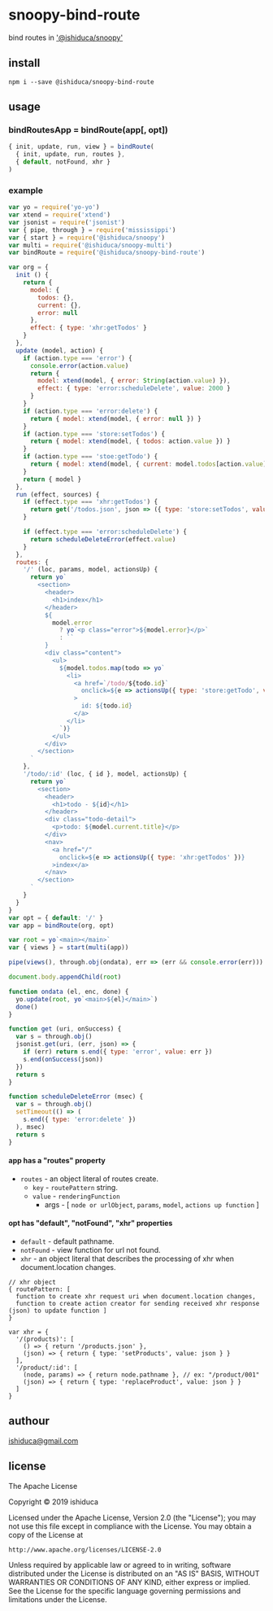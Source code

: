# snoopy-bind-route

bind routes in [ '@ishiduca/snoopy' ](https://github.com/ishiduca/snoopy)

## install

```shell
npm i --save @ishiduca/snoopy-bind-route
```

## usage

### bindRoutesApp = bindRoute(app[, opt])

```js
{ init, update, run, view } = bindRoute(
  { init, update, run, routes },
  { default, notFound, xhr }
)
```

### example

```js
var yo = require('yo-yo')
var xtend = require('xtend')
var jsonist = require('jsonist')
var { pipe, through } = require('mississippi')
var { start } = require('@ishiduca/snoopy')
var multi = require('@ishiduca/snoopy-multi')
var bindRoute = require('@ishiduca/snoopy-bind-route')

var org = {
  init () {
    return {
      model: {
        todos: {},
        current: {},
        error: null
      },
      effect: { type: 'xhr:getTodos' }
    }
  },
  update (model, action) {
    if (action.type === 'error') {
      console.error(action.value)
      return {
        model: xtend(model, { error: String(action.value) }),
        effect: { type: 'error:scheduleDelete', value: 2000 }
      }
    }
    if (action.type === 'error:delete') {
      return { model: xtend(model, { error: null }) }
    }
    if (action.type === 'store:setTodos') {
      return { model: xtend(model, { todos: action.value }) }
    }
    if (action.type === 'stoe:getTodo') {
      return { model: xtend(model, { current: model.todos[action.value] }) }
    }
    return { model }
  },
  run (effect, sources) {
    if (effect.type === 'xhr:getTodos') {
      return get('/todos.json', json => ({ type: 'store:setTodos', value: json }))
    }

    if (effect.type === 'error:scheduleDelete') {
      return scheduleDeleteError(effect.value)
    }
  },
  routes: {
    '/' (loc, params, model, actionsUp) {
      return yo`
        <section>
          <header>
            <h1>index</h1>
          </header>
          ${
            model.error
              ? yo`<p class="error">${model.error}</p>`
              : ``
          }
          <div class="content">
            <ul>
              ${model.todos.map(todo => yo`
                <li>
                  <a href=`/todo/${todo.id}`
                    onclick=${e => actionsUp({ type: 'store:getTodo', value: todo.id})}
                  >
                    id: ${todo.id}
                  </a>
                </li>
              `)}
            </ul>
          </div>
        </section>
      `
    },
    '/todo/:id' (loc, { id }, model, actionsUp) {
      return yo`
        <section>
          <header>
            <h1>todo - ${id}</h1>
          </header>
          <div class="todo-detail">
            <p>todo: ${model.current.title}</p>
          </div>
          <nav>
            <a href="/"
              onclick=${e => actionsUp({ type: 'xhr:getTodos' })}
            >index</a>
          </nav>
        </section>
      `
    }
  }
}
var opt = { default: '/' }
var app = bindRoute(org, opt)

var root = yo`<main></main>`
var { views } = start(multi(app))

pipe(views(), through.obj(ondata), err => (err && console.error(err)))

document.body.appendChild(root)

function ondata (el, enc, done) {
  yo.update(root, yo`<main>${el}</main>`)
  done()
}

function get (uri, onSuccess) {
  var s = through.obj()
  jsonist.get(uri, (err, json) => {
    if (err) return s.end({ type: 'error', value: err })
    s.end(onSuccess(json))
  })
  return s
}

function scheduleDeleteError (msec) {
  var s = through.obj()
  setTimeout(() => (
    s.end({ type: 'error:delete' })
  ), msec)
  return s
}
```

#### app has a "routes" property

* `routes` - an object literal of routes create.
  + `key` - `routePattern` string.
  + `value` - `renderingFunction`
    - args - [ `node or urlObject`, `params`, `model`, `actions up function` ]

#### opt has "default", "notFound", "xhr" properties

* `default` - default pathname.
* `notFound` - view function for url not found.
* `xhr` - an object literal that describes the processing of xhr when document.location changes.

```
// xhr object
{ routePattern: [
  function to create xhr request uri when document.location changes,
  function to create action creator for sending received xhr response (json) to update function ]
}

var xhr = {
  '/(products)': [
    () => { return '/products.json' },
    (json) => { return { type: 'setProducts', value: json } }
  ],
  '/product/:id': [
    (node, params) => { return node.pathname }, // ex: "/product/001"
    (json) => { return { type: 'replaceProduct', value: json } }
  ]
}
```

## authour

ishiduca@gmail.com

## license

The Apache License

Copyright &copy; 2019 ishiduca

Licensed under the Apache License, Version 2.0 (the "License");
you may not use this file except in compliance with the License.
You may obtain a copy of the License at

    http://www.apache.org/licenses/LICENSE-2.0

Unless required by applicable law or agreed to in writing, software
distributed under the License is distributed on an "AS IS" BASIS,
WITHOUT WARRANTIES OR CONDITIONS OF ANY KIND, either express or implied.
See the License for the specific language governing permissions and
limitations under the License.
